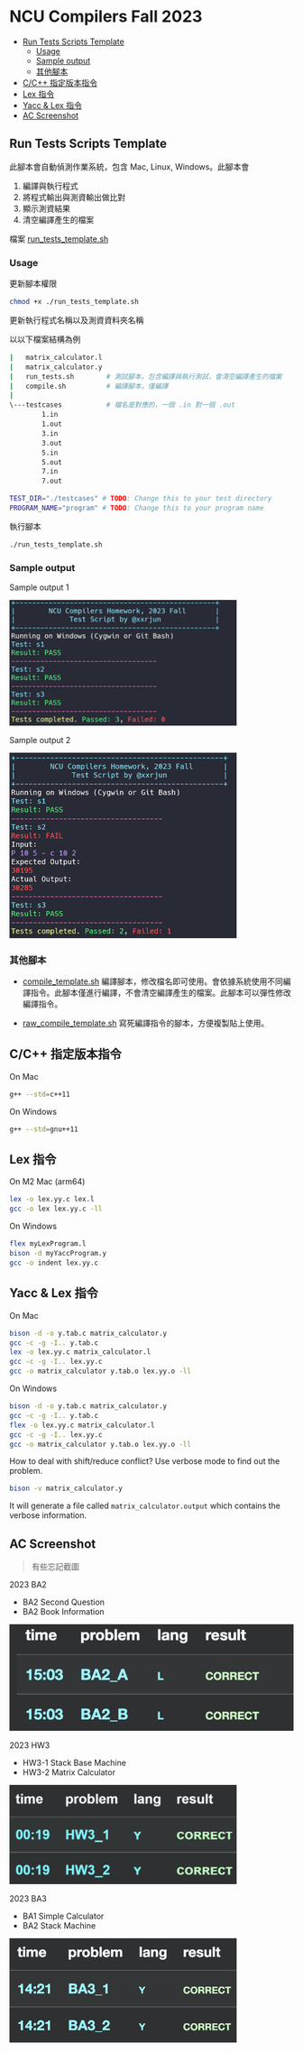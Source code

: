 # NCU Compilers Fall 2023

- [Run Tests Scripts Template](#run-tests-scripts-template)
  - [Usage](#usage)
  - [Sample output](#sample-output)
  - [其他腳本](#其他腳本)
- [C/C++ 指定版本指令](#cc-指定版本指令)
- [Lex 指令](#lex-指令)
- [Yacc \& Lex 指令](#yacc--lex-指令)
- [AC Screenshot](#ac-screenshot)

## Run Tests Scripts Template

此腳本會自動偵測作業系統，包含 Mac, Linux, Windows。此腳本會

1. 編譯與執行程式
2. 將程式輸出與測資輸出做比對
3. 顯示測資結果
4. 清空編譯產生的檔案

檔案 [run_tests_template.sh](./run_tests_template.sh)

### Usage

更新腳本權限

```bash
chmod +x ./run_tests_template.sh
```

更新執行程式名稱以及測資資料夾名稱

以以下檔案結構為例

```bash
|   matrix_calculator.l
|   matrix_calculator.y
|   run_tests.sh        # 測試腳本，包含編譯與執行測試，會清空編譯產生的檔案
|   compile.sh          # 編譯腳本，僅編譯
|
\---testcases           # 檔名是對應的，一個 .in 對一個 .out
        1.in
        1.out
        3.in
        3.out
        5.in
        5.out
        7.in
        7.out
```

```bash
TEST_DIR="./testcases" # TODO: Change this to your test directory
PROGRAM_NAME="program" # TODO: Change this to your program name
```

執行腳本

```bash
./run_tests_template.sh 
```

### Sample output

Sample output 1

<div >
    <img src="./assets/run_test_script_console_all_passed.png" width="80%">
</div>

Sample output 2

<div>
    <img src="./assets/run_test_script_console_has_failed.png" width="80%">
</div>

### 其他腳本

- [compile_template.sh](./compile_template.sh) 編譯腳本，修改檔名即可使用。會依據系統使用不同編譯指令。此腳本僅進行編譯，不會清空編譯產生的檔案。此腳本可以彈性修改編譯指令。

- [raw_compile_template.sh](./raw_compile_template.sh) 寫死編譯指令的腳本，方便複製貼上使用。

## C/C++ 指定版本指令

On Mac

```bash
g++ --std=c++11
```

On Windows

```bash
g++ --std=gnu++11
```

## Lex 指令

On M2 Mac (arm64)

```bash
lex -o lex.yy.c lex.l
gcc -o lex lex.yy.c -ll
```

On Windows

```bash
flex myLexProgram.l
bison -d myYaccProgram.y
gcc -o indent lex.yy.c
```

## Yacc & Lex 指令

On Mac

```bash
bison -d -o y.tab.c matrix_calculator.y
gcc -c -g -I.. y.tab.c
lex -o lex.yy.c matrix_calculator.l
gcc -c -g -I.. lex.yy.c
gcc -o matrix_calculator y.tab.o lex.yy.o -ll
```

On Windows

```bash
bison -d -o y.tab.c matrix_calculator.y
gcc -c -g -I.. y.tab.c
flex -o lex.yy.c matrix_calculator.l
gcc -c -g -I.. lex.yy.c
gcc -o matrix_calculator y.tab.o lex.yy.o -ll
```

How to deal with shift/reduce conflict? Use verbose mode to find out the problem.

```bash
bison -v matrix_calculator.y
```

It will generate a file called `matrix_calculator.output` which contains the verbose information.




## AC Screenshot

> 有些忘記截圖

2023 BA2

- BA2 Second Question
- BA2 Book Information

<div>
    <img src="./assets/ac-screenshots/2023-ba2.png" width="100%">
</div>

2023 HW3

- HW3-1 Stack Base Machine 
- HW3-2 Matrix Calculator

<div>
    <img src="./assets/ac-screenshots/2023-hw3.png" width="80%">
</div>


2023 BA3


- BA1 Simple Calculator
- BA2 Stack Machine

<div>
    <img src="./assets/ac-screenshots/2023-ba3.png" width="80%">
</div>